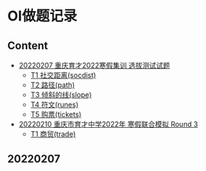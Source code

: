 # OI做题记录

## Content

- [20220207 重庆育才2022寒假集训 选拔测试试题]()
	- [T1 社交距离(socdist)]()
	- [T2 路径(path)]()
	- [T3 倾斜的线(slope)]()
	- [T4 符文(runes)]()
	- [T5 购票(tickets)]()
- [20220210 重庆市育才中学2022年 寒假联合模拟 Round 3]()
	- [T1 商贸(trade)]()
	
## 20220207 